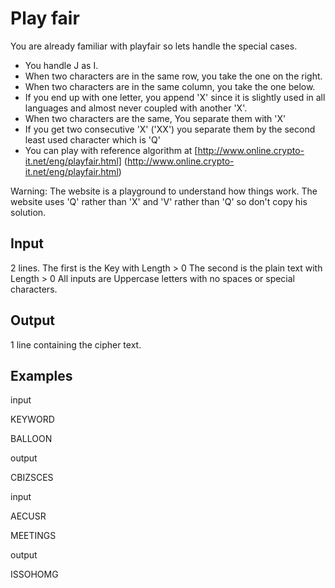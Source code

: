 # Play fair 

You are already familiar with playfair so lets handle the special cases.

- You handle J as I.
- When two characters are in the same row, you take the one on the right.
- When two characters are in the same column, you take the one below.
- If you end up with one letter, you append 'X' since it is slightly used in all languages and almost never coupled with another 'X'.
- When two characters are the same, You separate them with 'X'
- If you get two consecutive 'X' ('XX') you separate them by the second least used character which is 'Q'
- You can play with reference algorithm at [http://www.online.crypto-it.net/eng/playfair.html] (http://www.online.crypto-it.net/eng/playfair.html)

Warning: The website is a playground to understand how things work. The website uses 'Q' rather than 'X' and 'V' rather than 'Q' so don't copy his solution.

## Input
2 lines. The first is the Key with Length > 0 The second is the plain text with Length > 0 All inputs are Uppercase letters with no spaces or special characters.

## Output
1 line containing the cipher text.

## Examples

input

KEYWORD

BALLOON

output

CBIZSCES

input

AECUSR

MEETINGS

output

ISSOHOMG
